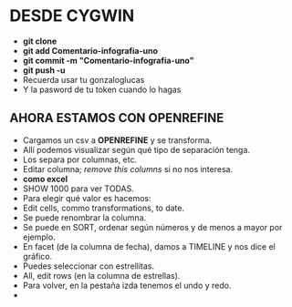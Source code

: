 # DESDE CYGWIN

- **git clone**
- **git add Comentario-infografia-uno**
- **git commit -m "Comentario-infografia-uno"**
- **git push -u**
- Recuerda usar tu gonzaloglucas
- Y la pasword de tu token cuando lo hagas

## AHORA ESTAMOS CON OPENREFINE

- Cargamos un csv a **OPENREFINE** y se transforma.
- Allí podemos visualizar según qué tipo de separación tenga.
- Los separa por columnas, etc.
- Editar columna; *remove this columns* si no nos interesa.
- **como excel**
- SHOW 1000 para ver TODAS.
- Para elegir qué valor es hacemos:
- Edit cells, commo transformations, to date.
- Se puede renombrar la columna.
- Se puede en SORT, ordenar según números y de menos a mayor por ejemplo.
- En facet (de la columna de fecha), damos a TIMELINE y nos dice el gráfico.
- Puedes seleccionar con estrellitas.
- All, edit rows (en la columna de estrellas).
- Para volver, en la pestaña izda tenemos el undo y redo.
- 
